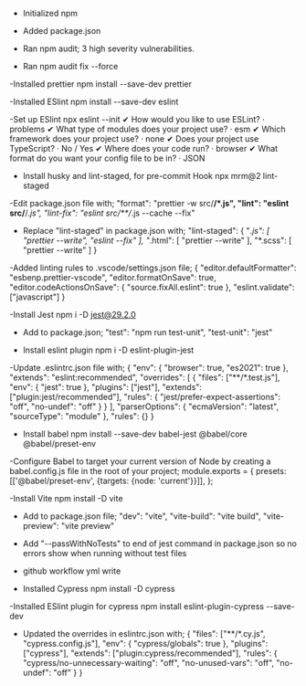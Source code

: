 - Initialized npm

- Added package.json

- Ran npm audit;
  3 high severity vulnerabilities.

- Ran npm audit fix --force

-Installed prettier
npm install --save-dev prettier

-Installed ESlint
npm install --save-dev eslint

-Set up ESlint
npx eslint --init
✔ How would you like to use ESLint? · problems
✔ What type of modules does your project use? · esm
✔ Which framework does your project use? · none
✔ Does your project use TypeScript? · No / Yes
✔ Where does your code run? · browser
✔ What format do you want your config file to be in? · JSON

- Install husky and lint-staged, for pre-commit Hook
  npx mrm@2 lint-staged

-Edit package.json file with;
"format": "prettier -w src/**/\*.js",
"lint": "eslint src/**/_.js",
"lint-fix": "eslint src/\*\*/_.js --cache --fix"

- Replace "lint-staged" in package.json with;
  "lint-staged": {
  "_.js": [
  "prettier --write",
  "eslint --fix"
  ],
  "_.html": [
  "prettier --write"
  ],
  "\*.scss": [
  "prettier --write"
  ]
  }

-Added linting rules to .vscode/settings.json file;
{
"editor.defaultFormatter": "esbenp.prettier-vscode",
"editor.formatOnSave": true,
"editor.codeActionsOnSave": {
"source.fixAll.eslint": true
},
"eslint.validate": ["javascript"]
}

-Install Jest
npm i -D jest@29.2.0

- Add to package.json;
  "test": "npm run test-unit",
  "test-unit": "jest"

- Install eslint plugin
  npm i -D eslint-plugin-jest

-Update .eslintrc.json file with;
{
"env": {
"browser": true,
"es2021": true
},
"extends": "eslint:recommended",
"overrides": [
{
"files": ["**/*.test.js"],
"env": { "jest": true },
"plugins": ["jest"],
"extends": ["plugin:jest/recommended"],
"rules": { "jest/prefer-expect-assertions": "off", "no-undef": "off" }
}
],
"parserOptions": {
"ecmaVersion": "latest",
"sourceType": "module"
},
"rules": {}
}

- Install babel
  npm install --save-dev babel-jest @babel/core @babel/preset-env

-Configure Babel to target your current version of Node by creating a babel.config.js file in the root of your project;
module.exports = {
presets: [['@babel/preset-env', {targets: {node: 'current'}}]],
};

-Install Vite
npm install -D vite

- Add to package.json file;
  "dev": "vite",
  "vite-build": "vite build",
  "vite-preview": "vite preview"

- Add "--passWithNoTests" to end of jest command in package.json so no errors show when running without test files

- github workflow yml write

- Installed Cypress
  npm install -D cypress

-Installed ESlint plugin for cypress
npm install eslint-plugin-cypress --save-dev

- Updated the overrides in eslintrc.json with;
  {
  "files": ["**/*.cy.js", "cypress.config.js"],
  "env": { "cypress/globals": true },
  "plugins": ["cypress"],
  "extends": ["plugin:cypress/recommended"],
  "rules": {
  "cypress/no-unnecessary-waiting": "off",
  "no-unused-vars": "off",
  "no-undef": "off"
  }
  }

